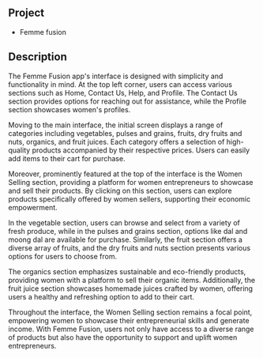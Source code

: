 ## Project
- Femme fusion
## Description
The Femme Fusion app's interface is designed with simplicity and functionality in mind. At the top left corner, users can access various sections such as Home, Contact Us, Help, and Profile. The Contact Us section provides options for reaching out for assistance, while the Profile section showcases women's profiles.

Moving to the main interface, the initial screen displays a range of categories including vegetables, pulses and grains, fruits, dry fruits and nuts, organics, and fruit juices. Each category offers a selection of high-quality products accompanied by their respective prices. Users can easily add items to their cart for purchase.

Moreover, prominently featured at the top of the interface is the Women Selling section, providing a platform for women entrepreneurs to showcase and sell their products. By clicking on this section, users can explore products specifically offered by women sellers, supporting their economic empowerment.

In the vegetable section, users can browse and select from a variety of fresh produce, while in the pulses and grains section, options like dal and moong dal are available for purchase. Similarly, the fruit section offers a diverse array of fruits, and the dry fruits and nuts section presents various options for users to choose from.

The organics section emphasizes sustainable and eco-friendly products, providing women with a platform to sell their organic items. Additionally, the fruit juice section showcases homemade juices crafted by women, offering users a healthy and refreshing option to add to their cart.

Throughout the interface, the Women Selling section remains a focal point, empowering women to showcase their entrepreneurial skills and generate income. With Femme Fusion, users not only have access to a diverse range of products but also have the opportunity to support and uplift women entrepreneurs.

